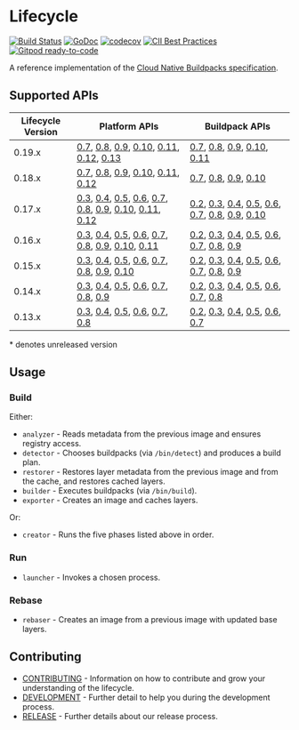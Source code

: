 # Lifecycle

[![Build Status](https://github.com/buildpacks/lifecycle/workflows/build/badge.svg)](https://github.com/buildpacks/lifecycle/actions)
[![GoDoc](https://godoc.org/github.com/buildpacks/lifecycle?status.svg)](https://godoc.org/github.com/buildpacks/lifecycle)
[![codecov](https://codecov.io/gh/buildpacks/lifecycle/branch/main/graph/badge.svg)](https://codecov.io/gh/buildpacks/lifecycle/tree/main)
[![CII Best Practices](https://bestpractices.coreinfrastructure.org/projects/4748/badge)](https://bestpractices.coreinfrastructure.org/projects/4748)
 [![Gitpod ready-to-code](https://img.shields.io/badge/Gitpod-ready--to--code-blue?logo=gitpod)](https://gitpod.io/#https://github.com/buildpacks/lifecycle)

A reference implementation of the [Cloud Native Buildpacks specification](https://github.com/buildpacks/spec).

## Supported APIs
| Lifecycle Version | Platform APIs                                                                                                                                    | Buildpack APIs                                                                                                                 |
|-------------------|--------------------------------------------------------------------------------------------------------------------------------------------------|--------------------------------------------------------------------------------------------------------------------------------|
| 0.19.x            | [0.7][p/0.7], [0.8][p/0.8], [0.9][p/0.9], [0.10][p/0.10], [0.11][p/0.11], [0.12][p/0.12], [0.13][p/0.13]                                         | [0.7][b/0.7], [0.8][b/0.8], [0.9][b/0.9], [0.10][b/0.10], [0.11][b/0.11]                                                       |
| 0.18.x            | [0.7][p/0.7], [0.8][p/0.8], [0.9][p/0.9], [0.10][p/0.10], [0.11][p/0.11], [0.12][p/0.12]                                                         | [0.7][b/0.7], [0.8][b/0.8], [0.9][b/0.9], [0.10][b/0.10]                                                                       |
| 0.17.x            | [0.3][p/0.3], [0.4][p/0.4], [0.5][p/0.5], [0.6][p/0.6], [0.7][p/0.7], [0.8][p/0.8], [0.9][p/0.9], [0.10][p/0.10], [0.11][p/0.11], [0.12][p/0.12] | [0.2][b/0.2], [0.3][b/0.3], [0.4][b/0.4], [0.5][b/0.5], [0.6][b/0.6], [0.7][b/0.7], [0.8][b/0.8], [0.9][b/0.9], [0.10][b/0.10] |
| 0.16.x            | [0.3][p/0.3], [0.4][p/0.4], [0.5][p/0.5], [0.6][p/0.6], [0.7][p/0.7], [0.8][p/0.8], [0.9][p/0.9], [0.10][p/0.10], [0.11][p/0.11]                 | [0.2][b/0.2], [0.3][b/0.3], [0.4][b/0.4], [0.5][b/0.5], [0.6][b/0.6], [0.7][b/0.7], [0.8][b/0.8], [0.9][b/0.9]                 |
| 0.15.x            | [0.3][p/0.3], [0.4][p/0.4], [0.5][p/0.5], [0.6][p/0.6], [0.7][p/0.7], [0.8][p/0.8], [0.9][p/0.9], [0.10][p/0.10]                                 | [0.2][b/0.2], [0.3][b/0.3], [0.4][b/0.4], [0.5][b/0.5], [0.6][b/0.6], [0.7][b/0.7], [0.8][b/0.8], [0.9][b/0.9]                 |
| 0.14.x            | [0.3][p/0.3], [0.4][p/0.4], [0.5][p/0.5], [0.6][p/0.6], [0.7][p/0.7], [0.8][p/0.8], [0.9][p/0.9]                                                 | [0.2][b/0.2], [0.3][b/0.3], [0.4][b/0.4], [0.5][b/0.5], [0.6][b/0.6], [0.7][b/0.7], [0.8][b/0.8]                               |
| 0.13.x            | [0.3][p/0.3], [0.4][p/0.4], [0.5][p/0.5], [0.6][p/0.6], [0.7][p/0.7], [0.8][p/0.8]                                                               | [0.2][b/0.2], [0.3][b/0.3], [0.4][b/0.4], [0.5][b/0.5], [0.6][b/0.6], [0.7][b/0.7]                                             |

[b/0.2]: https://github.com/buildpacks/spec/blob/buildpack/v0.2/buildpack.md
[b/0.3]: https://github.com/buildpacks/spec/tree/buildpack/v0.3/buildpack.md
[b/0.4]: https://github.com/buildpacks/spec/tree/buildpack/v0.4/buildpack.md
[b/0.5]: https://github.com/buildpacks/spec/tree/buildpack/v0.5/buildpack.md
[b/0.6]: https://github.com/buildpacks/spec/tree/buildpack/v0.6/buildpack.md
[b/0.7]: https://github.com/buildpacks/spec/tree/buildpack/v0.7/buildpack.md
[b/0.8]: https://github.com/buildpacks/spec/tree/buildpack/v0.8/buildpack.md
[b/0.9]: https://github.com/buildpacks/spec/tree/buildpack/v0.9/buildpack.md
[b/0.10]: https://github.com/buildpacks/spec/tree/buildpack/v0.10/buildpack.md
[b/0.11]: https://github.com/buildpacks/spec/tree/buildpack/v0.11/buildpack.md
[p/0.2]: https://github.com/buildpacks/spec/blob/platform/v0.2/platform.md
[p/0.3]: https://github.com/buildpacks/spec/blob/platform/v0.3/platform.md
[p/0.4]: https://github.com/buildpacks/spec/blob/platform/v0.4/platform.md
[p/0.5]: https://github.com/buildpacks/spec/blob/platform/v0.5/platform.md
[p/0.6]: https://github.com/buildpacks/spec/blob/platform/v0.6/platform.md
[p/0.7]: https://github.com/buildpacks/spec/blob/platform/v0.7/platform.md
[p/0.8]: https://github.com/buildpacks/spec/blob/platform/v0.8/platform.md
[p/0.9]: https://github.com/buildpacks/spec/blob/platform/v0.9/platform.md
[p/0.10]: https://github.com/buildpacks/spec/blob/platform/v0.10/platform.md
[p/0.11]: https://github.com/buildpacks/spec/blob/platform/v0.11/platform.md
[p/0.12]: https://github.com/buildpacks/spec/blob/platform/v0.12/platform.md
[p/0.13]: https://github.com/buildpacks/spec/blob/platform/v0.13/platform.md

\* denotes unreleased version

## Usage

### Build

Either:
* `analyzer` - Reads metadata from the previous image and ensures registry access.
* `detector` - Chooses buildpacks (via `/bin/detect`) and produces a build plan.
* `restorer` - Restores layer metadata from the previous image and from the cache, and restores cached layers.
* `builder` -  Executes buildpacks (via `/bin/build`).
* `exporter` - Creates an image and caches layers.

Or:
* `creator` - Runs the five phases listed above in order.

### Run

* `launcher` - Invokes a chosen process.

### Rebase

* `rebaser` - Creates an image from a previous image with updated base layers.

## Contributing
- [CONTRIBUTING](CONTRIBUTING.md) - Information on how to contribute and grow your understanding of the lifecycle.
- [DEVELOPMENT](DEVELOPMENT.md) - Further detail to help you during the development process.
- [RELEASE](RELEASE.md) - Further details about our release process.
